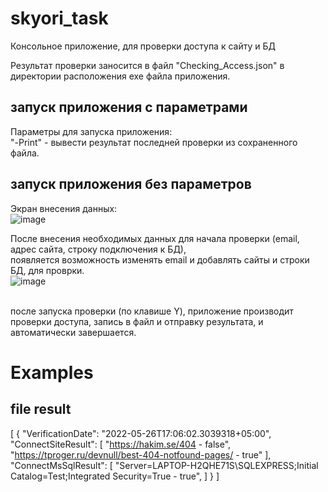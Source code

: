 # skyori_task
Консольное приложение, для проверки доступа к сайту и БД</br>


Результат проверки заносится в файл "Checking_Access.json" в директории расположения exe файла приложения.

## запуск приложения с параметрами
Параметры для запуска приложения:</br>
"-Print"  - вывести результат последней проверки из сохраненного файла.</br>


## запуск приложения без параметров
Экран внесения данных:</br>
![image](https://user-images.githubusercontent.com/74009917/170487122-3cf36832-bc4e-4d04-a09f-0f3f80fe25b2.png)


После внесения необходимых данных для начала проверки (email, адрес сайта, строку подключения к БД),</br> 
появляется возможность изменять email и добавлять сайты и строки БД, для проврки.</br>
![image](https://user-images.githubusercontent.com/74009917/170487616-61838b17-18a4-4dad-b6dc-7bd0b739ae12.png)

</br>
после запуска проверки (по клавише Y), приложение производит проверки доступа, запись в файл и отправку результата, и автоматически завершается.



# Examples

## file result
[
  {
    "VerificationDate": "2022-05-26T17:06:02.3039318+05:00",
    "ConnectSiteResult": [
      "https://hakim.se/404 - false",
      "https://tproger.ru/devnull/best-404-notfound-pages/ - true"
    ],
    "ConnectMsSqlResult": [
      "Server=LAPTOP-H2QHE71S\\SQLEXPRESS;Initial Catalog=Test;Integrated Security=True - true",
    ]
  }
]
